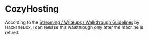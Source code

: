 # CozyHosting
According to the [Streaming / Writeups / Walkthrough Guidelines](https://help.hackthebox.com/en/articles/5188925-streaming-writeups-walkthrough-guidelines) by HackTheBox, I can release this walkthrough only after the machine is retired.

